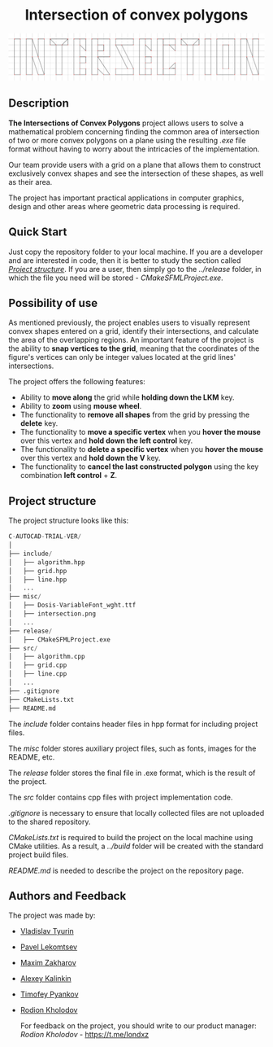 <div style="text-align: center">

# **Intersection of convex polygons**
![intersection](misc/intersection.png)

</div>

## Description
**The Intersections of Convex Polygons** project allows users to solve a mathematical problem concerning finding the common area of intersection of two or more convex polygons on a plane using the resulting *.exe* file format  without having to worry about the intricacies of the implementation.

Our team provide users with a grid on a plane that allows them to construct exclusively convex shapes and see the intersection of these shapes, as well as their area.

The project has important practical applications in computer graphics, design and other areas where geometric data processing is required.

## Quick Start
Just copy the repository folder to your local machine. If you are a developer and are interested in code, then it is better to study the section called *[ Project structure](https://github.com/conk7/C-AutoCAD-trial-ver?tab=readme-ov-file#project-structure)*. If you are a user, then simply go to the *../release* folder, in which the file you need will be stored - *CMakeSFMLProject.exe*.

## Possibility of use
As mentioned previously, the project enables users to visually represent convex shapes entered on a grid, identify their intersections, and calculate the area of the overlapping regions. An important feature of the project is the ability to **snap vertices to the grid**, meaning that the coordinates of the figure's vertices can only be integer values located at the grid lines' intersections.

The project offers the following features:
- Ability to **move along** the grid while **holding down the LKM** key.
- Ability to **zoom** using **mouse wheel**.
- The functionality to **remove all shapes** from the grid by pressing the **delete** key.
- The functionality to **move a specific vertex** when you **hover the mouse** over this vertex and **hold down the left control** key.
- The functionality to **delete a specific vertex** when you **hover the mouse** over this vertex and **hold down the V** key.
- The functionality to **cancel the last constructed polygon** using the key combination **left control** + **Z**.

## Project structure
The project structure looks like this:
```python
C-AUTOCAD-TRIAL-VER/
│
├── include/
│   ├── algorithm.hpp
│   ├── grid.hpp
│   ├── line.hpp
│   ...
├── misc/
│   ├── Dosis-VariableFont_wght.ttf
│   ├── intersection.png
│   ...
├── release/
│   ├── CMakeSFMLProject.exe
├── src/
│   ├── algorithm.cpp
│   ├── grid.cpp
│   ├── line.cpp
│   ...
├── .gitignore
├── CMakeLists.txt
├── README.md
```
The *include* folder contains header files in hpp format for including project files.

The *misc* folder stores auxiliary project files, such as fonts, images for the README, etc.

The *release* folder stores the final file in .exe format, which is the result of the project.

The *src* folder contains cpp files with project implementation code.

*.gitignore* is necessary to ensure that locally collected files are not uploaded to the shared repository.

*CMakeLists.txt* is required to build the project on the local machine using CMake utilities. As a result, a *../build* folder will be created with the standard project build files.

*README.md* is needed to describe the project on the repository page.
## Authors and Feedback
The project was made by:
- [Vladislav Tyurin](https://github.com/conk7)
- [Pavel Lekomtsev](https://github.com/PavelLekomtsev)
- [Maxim Zakharov](https://github.com/maximvw)
- [Alexey Kalinkin](https://github.com/cactuarix)
- [Timofey Pyankov](https://github.com/TomBomBon)
- [Rodion Kholodov](https://github.com/londxz)
  
  For feedback on the project, you should write to our product manager: *Rodion Kholodov* - https://t.me/londxz
